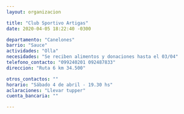 ```yaml
---
layout: organizacion

title: "Club Sportivo Artigas"
date: 2020-04-05 18:22:40 -0300

departamento: "Canelones"
barrio: "Sauce"
actividades: "Olla"
necesidades: "Se reciben alimentos y donaciones hasta el 03/04"
telefono_contacto: "099240201 092487833"
direccion: "Ruta 6 km 34.500"

otros_contactos: ""
horario: "Sábado 4 de abril - 19.30 hs"
aclaraciones: "Llevar tupper"
cuenta_bancaria: ""

---
```

